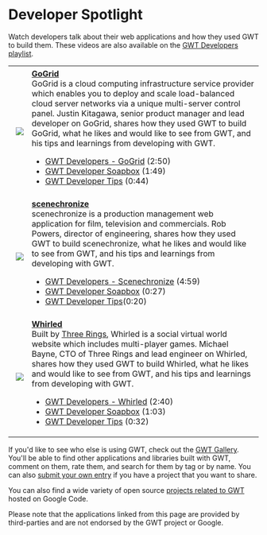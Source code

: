  <style>
   #body {
     max-width: 700px;
   }
   .video {
     clear: both;
     width: 100%;
     overflow: visible;
     padding: 5px;
   }

   .video .screenshot {
     padding-left: 15px;
     padding-top: 20px;
     padding-bottom: 20px;
     vertical-align: middle;
   }

   .video .description {
     padding-top: 5px;
     padding-bottom: 5px;
     vertical-align: middle;
   }

   .video .description .title {
     font-weight: bold;
   }

   .application {
     clear: both;
     width: 100%;
     overflow: visible;
     padding: 5px;
   }

   .application .screenshot {
     padding-left: 15px;
     padding-top: 20px;
     padding-bottom: 20px;
   }

   .application .description {
     vertical-align: middle;
   }

   .application .description .title {
     font-weight: bold;
   }
   </style>
   
Developer Spotlight
===

<p>Watch developers talk about their web applications and how they used GWT to build them.  These videos are also available on the <a
  href="http://www.youtube.com/view_play_list?p=4DAEFAF23BB3CDD0">GWT
  Developers playlist</a>.</p>


<table class="columns">
  <tr class="video">
    <td class="screenshot">
      <img src="images/dev_gal_gogrid.jpg"/>
    </td>
    <td class="description">
      <div class="title"><a href="http://www.gogrid.com">GoGrid</a></div>
      GoGrid is a cloud computing infrastructure service provider which
      enables you to deploy and scale load-balanced cloud server networks via a
      unique multi-server control panel. Justin Kitagawa, senior product manager and lead
      developer on GoGrid, shares how they used GWT to build GoGrid, what he
      likes and would like to see from GWT, and his tips and learnings from
      developing with GWT.
      <ul>
        <li><a href="http://www.youtube.com/watch?v=3dMrILwtiMI">GWT Developers
          - GoGrid</a> (2:50)</li>
        <li><a href="http://www.youtube.com/watch?v=fULUS4VQoeE">GWT Developer
          Soapbox</a> (1:49)</li>
        <li><a href="http://www.youtube.com/watch?v=nsyq6_Mgaxs">GWT Developer
          Tips</a> (0:44)</li>
      </ul>
    </td>
  </tr>
 
  <tr class="video">
    <td class="screenshot">
      <img src="images/dev_gal_scenechronize.jpg"/>
    </td>
    <td class="description">
      <div class="title"><a
          href="http://www.scenechronize.com">scenechronize</a></div>
      scenechronize is a production management web application for film,
      television and commercials. Rob Powers, director of engineering, shares
      how they used GWT to build scenechronize, what he likes and would like to
      see from GWT, and his tips and learnings from developing with GWT.
      <ul>
        <li><a href="http://www.youtube.com/watch?v=2gqDsi8zRt4">GWT Developers
          - Scenechronize</a> (4:59)</li>
        <li><a href="http://www.youtube.com/watch?v=ql_3yWfi1rY">GWT Developer
          Soapbox</a> (0:27)</li>
        <li><a href="http://www.youtube.com/watch?v=dF2uk3u6dPE">GWT Developer
          Tips</a>(0:20)</li>
      </ul>
    </td>
  </tr>
  <tr class="video">
    <td class="screenshot">
      <img src="images/dev_gal_whirled.jpg"/>
    </td>
    <td class="description">
      <div class="title"><a
          href="http://www.whirled.com/">Whirled</a></div>
      Built by <a href="http://www.threerings.net">Three Rings</a>, Whirled
      is a social virtual world website which includes multi-player games.
      Michael Bayne, CTO of Three Rings and lead engineer on Whirled, shares
      how they used GWT to build Whirled, what he likes and would like to see
      from GWT, and his tips and learnings from developing with GWT.
      <ul>
        <li><a href="http://www.youtube.com/watch?v=ELox9yPRu9c">GWT Developers
          - Whirled</a> (2:40)</li>
        <li><a href="http://www.youtube.com/watch?v=bN6tK_o4slo">GWT Developer
          Soapbox</a>  (1:03)</li>
        <li><a href="http://www.youtube.com/watch?v=5VFzlZd0tzE">GWT Developer
          Tips</a> (0:32)</li>
      </ul>
    </td>
  </tr>
</table>

<p>If you'd like to see who else is using GWT, check out the <a href="http://gwtgallery.appspot.com">GWT Gallery</a>. You'll be able to find other applications and libraries built with GWT, comment on them, rate them, and search for them by tag or by name. You can also <a href="http://gwtgallery.appspot.com/submit">submit your own entry</a> if you have a project that  you want to share.</p>

<p>You can also find a wide variety of open source <a
 href="http://code.google.com/hosting/search?q=GWT&btn=Search+Projects">
projects related to GWT</a> hosted on Google Code.</p>

<p>Please note that the applications linked from this page are provided by
third-parties and are not endorsed by the GWT project or Google.</p>


